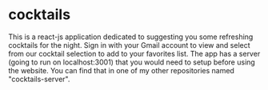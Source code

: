# cocktails
This is a react-js application dedicated to suggesting you some refreshing cocktails for the night. Sign in with your Gmail account to view and select from our cocktail selection to add to your favorites list. The app has a server (going to run on localhost:3001) that you would need to setup before using the website. You can find that in one of my other repositories named "cocktails-server".
